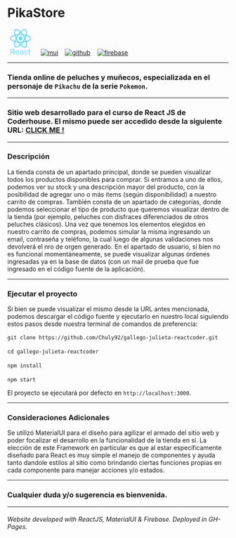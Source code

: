 # PikaStore


<a href="https://reactjs.org/" rel="nofollow"> <img src="https://raw.githubusercontent.com/devicons/devicon/master/icons/react/react-original-wordmark.svg" alt="react" width="60" height="60" style="max-width: 100%;"></a> &nbsp;&nbsp;
<a href="https://mui.com/" rel="nofollow"> <img src="https://mui.com/static/logo.png" alt="mui" width="60" height="60" style="max-width: 100%;"></a> &nbsp;&nbsp;
<a href="https://github.com/" rel="nofollow"> <img src="https://www.tethysplatform.org/images/github-icon.png" alt="github" width="65" height="65" style="max-width: 100%;"></a> &nbsp;&nbsp;
<a href="https://firebase.google.com/" rel="nofollow"> <img src="https://firebase.google.com/downloads/brand-guidelines/PNG/logo-built_knockout.png?hl=es-419" alt="firebase" width="140" height="60" style="max-width: 100%;"></a> &nbsp;&nbsp;

***
### Tienda online de peluches y muñecos, especializada en el personaje de `Pikachu` de la serie `Pokemon`. 

***
### Sitio web desarrollado para el curso de **React JS** de **Coderhouse**. El mismo puede ser accedido desde la siguiente URL: [**CLICK ME !**](https://chuly92.github.io/gallego-julieta-reactcoder/)


*** 
### Descripción


La tienda consta de un apartado principal, donde se pueden visualizar todos los productos disponibles para comprar. Si entramos a uno de ellos, podemos ver su stock y una descripción mayor del producto, con la posibilidad de agregar uno o más items (según disponibilidad) a nuestro carrito de compras.
También consta de un apartado de categorías, donde podemos seleccionar el tipo de producto que queremos visualizar dentro de la tienda (por ejemplo, peluches con disfraces diferenciados de otros peluches clásicos).
Una vez que tenemos los elementos elegidos en nuestro carrito de compras, podemos simular la misma ingresando un email, contraseña y teléfono, la cual luego de algunas validaciones nos devolverá el nro de orgen generado.
En el apartado de usuario, si bien no es funcional momentáneamente, se puede visualizar algunas órdenes ingresadas ya en la base de datos (con un mail de prueba que fue ingresado en el código fuente de la aplicación).

*** 
### Ejecutar el proyecto

Si bien se puede visualizar el mismo desde la URL antes mencionada, podemos descargar el código fuente y ejecutarlo en nuestro local siguiendo estos pasos desde nuestra terminal de comandos de preferencia:
 

```
git clone https://github.com/Chuly92/gallego-julieta-reactcoder.git

cd gallego-julieta-reactcoder

npm install 

npm start
```
El proyecto se ejecutará por defecto en `http://localhost:3000`.

***
### Consideraciones Adicionales
Se utilizó MaterialUI para el diseño para agilizar el armado del sitio web y poder focalizar el desarrollo en la funcionalidad de la tienda en sí. La elección de este Framework en particular es que al estar específicamente diseñado para React es muy simple el manejo de componentes y ayuda tanto dandole estilos al sitio como brindando ciertas funciones propias en cada componente para manejar acciones y/o estados.

***
### Cualquier duda y/o sugerencia es bienvenida.

***
###### _Website developed with ReactJS, MaterialUI & Firebase. Deployed in GH-Pages._





